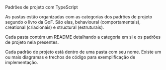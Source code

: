 Padrões de projeto com TypeScript

As pastas estão organizadas com as categorias dos padrões de projeto segundo o livro da GoF. São elas, behavioural (comportamentais), creational (criacionais) e structural (estruturais).

Cada pasta contém um README detalhando a categoria em si e os padrões de projeto nela presentes.

Cada padrão de projeto está dentro de uma pasta com seu nome. Existe um ou mais diagramas e trechos de código para exemplificação de implementação.